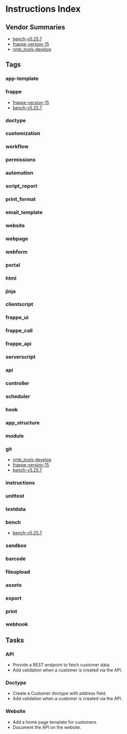 # Instructions Index

## Vendor Summaries

- [bench-v5.25.7](vendors/bench-v5.25.7.md)
- [frappe-version-15](vendors/frappe-version-15.md)
- [nmb_tools-develop](vendors/nmb_tools-develop.md)

## Tags

### app-template

### frappe
- [frappe-version-15](vendors/frappe-version-15.md)
- [bench-v5.25.7](vendors/bench-v5.25.7.md)


### doctype

### customization

### workflow

### permissions

### automation

### script_report

### print_format

### email_template

### website

### webpage

### webform

### portal

### html

### jinja

### clientscript

### frappe_ui

### frappe_call

### frappe_api

### serverscript

### api

### controller

### scheduler

### hook

### app_structure

### module

### git
- [nmb_tools-develop](vendors/nmb_tools-develop.md)
- [frappe-version-15](vendors/frappe-version-15.md)
- [bench-v5.25.7](vendors/bench-v5.25.7.md)


### instructions

### unittest

### testdata

### bench
- [bench-v5.25.7](vendors/bench-v5.25.7.md)

### sandbox

### barcode

### fileupload

### assets

### export

### print

### webhook


## Tasks

### API
- Provide a REST endpoint to fetch customer data.
- Add validation when a customer is created via the API.

### Doctype
- Create a Customer doctype with address field.
- Add validation when a customer is created via the API.

### Website
- Add a home page template for customers.
- Document the API on the website.
